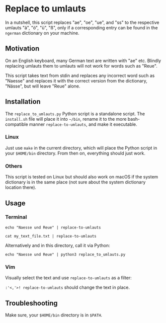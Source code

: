 # Replace to umlauts

In a nutshell, this script replaces "ae", "oe", "ue", and "ss" to the
respective umlauts "ä", "ö", "ü", "ß", only if a corresponding entry can be 
found in the `ngerman` dictionary on your machine.

## Motivation

On an English keyboard, many German text are written with "ae" etc.  Blindly 
replacing umlauts them to umlauts will not work for words such as "Reue".

This script takes text from stdin and replaces any incorrect word such as
"Naesse" and replaces it with the correct version from the dictionary,
"Nässe", but will leave "Reue" alone.

## Installation

The `replace_to_umlauts.py` Python script is a standalone script.  The
`install.sh` file will place it into `~/bin`, rename it to the more
bash-compatible manner `replace-to-umlauts`, and make it executable.

### Linux
Just use `make` in the current directory, which will place the Python script in 
your `$HOME/bin` directory.  From then on, everything should just work.  

### Others 

This script is tested on Linux but should also work on macOS if the system
dictionary is in the same place (not sure about the system dictionary location
there).

## Usage

### Terminal

`echo "Naesse und Reue" | replace-to-umlauts`

`cat my_text_file.txt | replace-to-umlauts`

Alternatively and in this directory, call it via Python:

`echo "Naesse und Reue" | python3 replace_to_umlauts.py`

### Vim
Visually select the text and use `replace-to-umlauts` as a filter:

`:'<,'>! replace-to-umlauts` should change the text in place.

## Troubleshooting

Make sure, your `$HOME/bin` directory is in `$PATH`.
